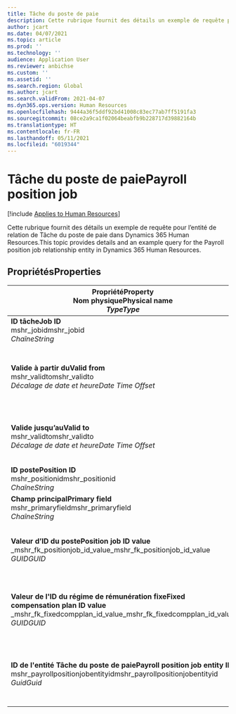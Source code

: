 ```yaml
---
title: Tâche du poste de paie
description: Cette rubrique fournit des détails un exemple de requête pour l’entité Tâche du poste de paie dans Dynamics 365 Human Resources.
author: jcart
ms.date: 04/07/2021
ms.topic: article
ms.prod: ''
ms.technology: ''
audience: Application User
ms.reviewer: anbichse
ms.custom: ''
ms.assetid: ''
ms.search.region: Global
ms.author: jcart
ms.search.validFrom: 2021-04-07
ms.dyn365.ops.version: Human Resources
ms.openlocfilehash: 9444a36f5ddf92bd41008c83ec77ab7ff5191fa3
ms.sourcegitcommit: 08ce2a9ca1f02064beabfb9b228717d39882164b
ms.translationtype: HT
ms.contentlocale: fr-FR
ms.lasthandoff: 05/11/2021
ms.locfileid: "6019344"
---
```

# <a name="payroll-position-job"></a><span data-ttu-id="376a8-103">Tâche du poste de paie</span><span class="sxs-lookup"><span data-stu-id="376a8-103">Payroll position job</span></span>

[!include [Applies to Human Resources](../includes/applies-to-hr.md)]

<span data-ttu-id="376a8-104">Cette rubrique fournit des détails un exemple de requête pour l’entité de relation de Tâche du poste de paie dans Dynamics 365 Human Resources.</span><span class="sxs-lookup"><span data-stu-id="376a8-104">This topic provides details and an example query for the Payroll position job relationship entity in Dynamics 365 Human Resources.</span></span>

## <a name="properties"></a><span data-ttu-id="376a8-105">Propriétés</span><span class="sxs-lookup"><span data-stu-id="376a8-105">Properties</span></span>

| <span data-ttu-id="376a8-106">Propriété</span><span class="sxs-lookup"><span data-stu-id="376a8-106">Property</span></span><br><span data-ttu-id="376a8-107">**Nom physique**</span><span class="sxs-lookup"><span data-stu-id="376a8-107">**Physical name**</span></span><br><span data-ttu-id="376a8-108">**_Type_**</span><span class="sxs-lookup"><span data-stu-id="376a8-108">**_Type_**</span></span> | <span data-ttu-id="376a8-109">Cas d’emploi</span><span class="sxs-lookup"><span data-stu-id="376a8-109">Use</span></span> | <span data-ttu-id="376a8-110">Description</span><span class="sxs-lookup"><span data-stu-id="376a8-110">Description</span></span> |
| --- | --- | --- |
| <span data-ttu-id="376a8-111">**ID tâche**</span><span class="sxs-lookup"><span data-stu-id="376a8-111">**Job ID**</span></span><br><span data-ttu-id="376a8-112">mshr_jobid</span><span class="sxs-lookup"><span data-stu-id="376a8-112">mshr_jobid</span></span><br><span data-ttu-id="376a8-113">*Chaîne*</span><span class="sxs-lookup"><span data-stu-id="376a8-113">*String*</span></span> | <span data-ttu-id="376a8-114">Lecture seule</span><span class="sxs-lookup"><span data-stu-id="376a8-114">Readp-only</span></span><br><span data-ttu-id="376a8-115">Requis</span><span class="sxs-lookup"><span data-stu-id="376a8-115">Required</span></span> |<span data-ttu-id="376a8-116">ID de la tâche.</span><span class="sxs-lookup"><span data-stu-id="376a8-116">The ID of the job.</span></span> |
| <span data-ttu-id="376a8-117">**Valide à partir du**</span><span class="sxs-lookup"><span data-stu-id="376a8-117">**Valid from**</span></span><br><span data-ttu-id="376a8-118">mshr_validto</span><span class="sxs-lookup"><span data-stu-id="376a8-118">mshr_validto</span></span><br><span data-ttu-id="376a8-119">*Décalage de date et heure*</span><span class="sxs-lookup"><span data-stu-id="376a8-119">*Date Time Offset*</span></span> | <span data-ttu-id="376a8-120">Lecture seule</span><span class="sxs-lookup"><span data-stu-id="376a8-120">Read-only</span></span> <br><span data-ttu-id="376a8-121">Requis</span><span class="sxs-lookup"><span data-stu-id="376a8-121">Required</span></span> | <span data-ttu-id="376a8-122">Date à partir de laquelle la relation entre le poste et la tâche sont valides.</span><span class="sxs-lookup"><span data-stu-id="376a8-122">Date the postion and job relationship is valid from.</span></span> |
| <span data-ttu-id="376a8-123">**Valide jusqu’au**</span><span class="sxs-lookup"><span data-stu-id="376a8-123">**Valid to**</span></span><br><span data-ttu-id="376a8-124">mshr_validto</span><span class="sxs-lookup"><span data-stu-id="376a8-124">mshr_validto</span></span><br><span data-ttu-id="376a8-125">*Décalage de date et heure*</span><span class="sxs-lookup"><span data-stu-id="376a8-125">*Date Time Offset*</span></span> | <span data-ttu-id="376a8-126">Lecture seule</span><span class="sxs-lookup"><span data-stu-id="376a8-126">Read-only</span></span> <br><span data-ttu-id="376a8-127">Requis</span><span class="sxs-lookup"><span data-stu-id="376a8-127">Required</span></span> | <span data-ttu-id="376a8-128">Date jusqu'à laquelle la relation entre le poste et la tâche sont valides.</span><span class="sxs-lookup"><span data-stu-id="376a8-128">Date the position and job relationship is valid to.</span></span>  |
| <span data-ttu-id="376a8-129">**ID poste**</span><span class="sxs-lookup"><span data-stu-id="376a8-129">**Position ID**</span></span><br><span data-ttu-id="376a8-130">mshr_positionid</span><span class="sxs-lookup"><span data-stu-id="376a8-130">mshr_positionid</span></span><br><span data-ttu-id="376a8-131">*Chaîne*</span><span class="sxs-lookup"><span data-stu-id="376a8-131">*String*</span></span> | <span data-ttu-id="376a8-132">Lecture seule</span><span class="sxs-lookup"><span data-stu-id="376a8-132">Read-only</span></span><br><span data-ttu-id="376a8-133">Requis</span><span class="sxs-lookup"><span data-stu-id="376a8-133">Required</span></span> | <span data-ttu-id="376a8-134">ID du poste.</span><span class="sxs-lookup"><span data-stu-id="376a8-134">The ID of the position.</span></span> |
| <span data-ttu-id="376a8-135">**Champ principal**</span><span class="sxs-lookup"><span data-stu-id="376a8-135">**Primary field**</span></span><br><span data-ttu-id="376a8-136">mshr_primaryfield</span><span class="sxs-lookup"><span data-stu-id="376a8-136">mshr_primaryfield</span></span><br><span data-ttu-id="376a8-137">*Chaîne*</span><span class="sxs-lookup"><span data-stu-id="376a8-137">*String*</span></span> | <span data-ttu-id="376a8-138">Requis</span><span class="sxs-lookup"><span data-stu-id="376a8-138">Required</span></span><br><span data-ttu-id="376a8-139">Généré par le système</span><span class="sxs-lookup"><span data-stu-id="376a8-139">System generated</span></span> |  |
| <span data-ttu-id="376a8-140">**Valeur d’ID du poste**</span><span class="sxs-lookup"><span data-stu-id="376a8-140">**Position job ID value**</span></span><br><span data-ttu-id="376a8-141">_mshr_fk_positionjob_id_value</span><span class="sxs-lookup"><span data-stu-id="376a8-141">_mshr_fk_positionjob_id_value</span></span><br><span data-ttu-id="376a8-142">*GUID*</span><span class="sxs-lookup"><span data-stu-id="376a8-142">*GUID*</span></span> | <span data-ttu-id="376a8-143">Lecture seule</span><span class="sxs-lookup"><span data-stu-id="376a8-143">Read-only</span></span><br><span data-ttu-id="376a8-144">Requis</span><span class="sxs-lookup"><span data-stu-id="376a8-144">Required</span></span><br><span data-ttu-id="376a8-145">Clé étrangère : mshr_PayrollPositionJobEntity de mshr_payrollpositionjobentity</span><span class="sxs-lookup"><span data-stu-id="376a8-145">Foreign key:mshr_PayrollPositionJobEntity of the mshr_payrollpositionjobentity</span></span> |<span data-ttu-id="376a8-146">ID du travail associé au poste.</span><span class="sxs-lookup"><span data-stu-id="376a8-146">The ID of the job associated with the position.</span></span>|
| <span data-ttu-id="376a8-147">**Valeur de l'ID du régime de rémunération fixe**</span><span class="sxs-lookup"><span data-stu-id="376a8-147">**Fixed compensation plan ID value**</span></span><br><span data-ttu-id="376a8-148">_mshr_fk_fixedcompplan_id_value</span><span class="sxs-lookup"><span data-stu-id="376a8-148">_mshr_fk_fixedcompplan_id_value</span></span><br><span data-ttu-id="376a8-149">*GUID*</span><span class="sxs-lookup"><span data-stu-id="376a8-149">*GUID*</span></span> | <span data-ttu-id="376a8-150">Lecture seule</span><span class="sxs-lookup"><span data-stu-id="376a8-150">Read-only</span></span><br><span data-ttu-id="376a8-151">Requis</span><span class="sxs-lookup"><span data-stu-id="376a8-151">Required</span></span><br><span data-ttu-id="376a8-152">Clé étrangère : mshr_FixedCompPlan_id de mshr_payrollfixedcompensationplanentity</span><span class="sxs-lookup"><span data-stu-id="376a8-152">Foreign key: mshr_FixedCompPlan_id of mshr_payrollfixedcompensationplanentity</span></span>  | <span data-ttu-id="376a8-153">ID du régime de rémunération fixe associé au poste.</span><span class="sxs-lookup"><span data-stu-id="376a8-153">The ID of the fixed compensation plan associated with the position.</span></span> |
| <span data-ttu-id="376a8-154">**ID de l'entité Tâche du poste de paie**</span><span class="sxs-lookup"><span data-stu-id="376a8-154">**Payroll position job entity ID**</span></span><br><span data-ttu-id="376a8-155">mshr_payrollpositionjobentityid</span><span class="sxs-lookup"><span data-stu-id="376a8-155">mshr_payrollpositionjobentityid</span></span><br><span data-ttu-id="376a8-156">*Guid*</span><span class="sxs-lookup"><span data-stu-id="376a8-156">*Guid*</span></span> | <span data-ttu-id="376a8-157">Requis</span><span class="sxs-lookup"><span data-stu-id="376a8-157">Required</span></span><br><span data-ttu-id="376a8-158">Généré par le système.</span><span class="sxs-lookup"><span data-stu-id="376a8-158">System generated.</span></span> | <span data-ttu-id="376a8-159">Valeur GUID générée par le système pour identifier la tâche de manière unique.</span><span class="sxs-lookup"><span data-stu-id="376a8-159">A system-generated GUID value to uniquely identify the job.</span></span>  |

